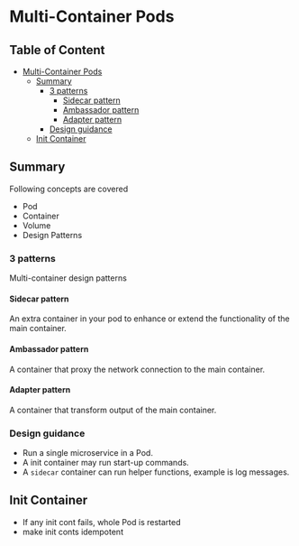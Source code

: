 # Multi-Container Pods

## Table of Content  <!-- omit in toc -->

- [Multi-Container Pods](#multi-container-pods)
  - [Summary](#summary)
    - [3 patterns](#3-patterns)
      - [Sidecar pattern](#sidecar-pattern)
      - [Ambassador pattern](#ambassador-pattern)
      - [Adapter pattern](#adapter-pattern)
    - [Design guidance](#design-guidance)
  - [Init Container](#init-container)

## Summary

Following concepts are covered

- Pod
- Container
- Volume
- Design Patterns

### 3 patterns

Multi-container design patterns

#### Sidecar pattern

An extra container in your pod to enhance or extend the functionality of the main container.

#### Ambassador pattern

A container that proxy the network connection to the main container.

#### Adapter pattern

A container that transform output of the main container.

### Design guidance

- Run a single microservice in a Pod.
- A init container may run start-up commands.
- A `sidecar` container can run helper functions, example is log messages.

## Init Container

- If any init cont fails, whole Pod is restarted
- make init conts idempotent

